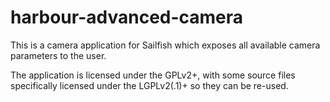 # harbour-advanced-camera

This is a camera application for Sailfish which exposes all available camera parameters to the user.

The application is licensed under the GPLv2+, with some source files specifically licensed under the LGPLv2(.1)+ so they can be re-used.

